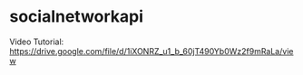 # socialnetworkapi

Video Tutorial:
https://drive.google.com/file/d/1iXONRZ_u1_b_60jT490Yb0Wz2f9mRaLa/view